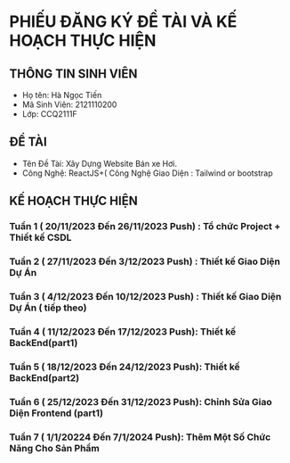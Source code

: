 # PHIẾU ĐĂNG KÝ ĐỀ TÀI VÀ KẾ HOẠCH THỰC HIỆN 
## THÔNG TIN SINH VIÊN
  - Họ tên: Hà Ngọc Tiến 
  - Mã Sinh Viên: 2121110200
  - Lớp: CCQ2111F
## ĐỀ TÀI
  - Tên Đề Tài: Xây Dựng Website Bán xe Hơi.
  - Công Nghệ: ReactJS+( Công Nghệ Giao Diện : Tailwind or bootstrap
## KẾ HOẠCH THỰC HIỆN 
### Tuần 1 ( 20/11/2023 Đến 26/11/2023 Push) : Tổ chức Project + Thiết kế CSDL
### Tuần 2 ( 27/11/2023 Đến 3/12/2023 Push) : Thiết kế Giao Diện Dự Án 
### Tuần 3 ( 4/12/2023 Đến 10/12/2023 Push) : Thiết kế Giao Diện Dự Án ( tiếp theo)
### Tuần 4 ( 11/12/2023 Đến 17/12/2023 Push): Thiết kế BackEnd(part1)
### Tuần 5 ( 18/12/2023 Đến 24/12/2023 Push): Thiết kế BackEnd(part2)
### Tuần 6 ( 25/12/2023 Đến 31/12/2023 Push): Chỉnh Sửa Giao Diện Frontend (part1)
### Tuần 7 ( 1/1/20224 Đến 7/1/2024 Push): Thêm Một Số Chức Năng Cho Sản Phẩm

